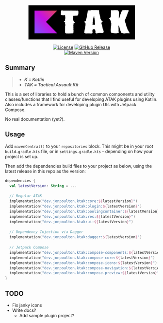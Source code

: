 <p align="center">
  <img src="docs/ktak.png" />
</p>

<p align="center">
  <a href="https://opensource.org/licenses/Apache-2.0"><img alt="License" src="https://img.shields.io/badge/License-Apache%202.0-blue.svg"/></a>
  <a href="https://github.com/jonapoul/ktak/releases/latest"><img alt="GitHub Release" src="https://img.shields.io/github/v/release/jonapoul/ktak?label=Release"/></a> <br>
  <a href="https://github.com/jonapoul/ktak/releases/latest"><img alt="Maven Version" src="https://img.shields.io/maven-central/v/dev.jonpoulton.ktak/core?label=Maven%20Central"/></a> <br>
</p>

## Summary

> - ***K = Kotlin***
> - ***TAK = Tactical Assault Kit***

This is a set of libraries to hold a bunch of common components and utility classes/functions that I find useful for developing ATAK plugins using Kotlin. Also includes a framework for developing plugin UIs with Jetpack Compose.

No real documentation (yet?).

## Usage

Add `mavenCentral()` to your `repositories` block. This might be in your root `build.gradle.kts` file, or in `settings.gradle.kts` - depending on how your project is set up.

Then add the dependencies build files to your project as below, using the latest release in this repo as the version:

```kotlin
dependencies {
  val latestVersion: String = ...

  // Regular ATAK
  implementation("dev.jonpoulton.ktak:core:${latestVersion}")
  implementation("dev.jonpoulton.ktak:plugin:${latestVersion}")
  implementation("dev.jonpoulton.ktak:poolingcontainer:${latestVersion}")
  implementation("dev.jonpoulton.ktak:res:${latestVersion}")
  implementation("dev.jonpoulton.ktak:ui:${latestVersion}")

  // Dependency Injection via Dagger
  implementation("dev.jonpoulton.ktak:dagger:${latestVersion}")

  // Jetpack Compose
  implementation("dev.jonpoulton.ktak:compose-components:${latestVersion}")
  implementation("dev.jonpoulton.ktak:compose-core:${latestVersion}")
  implementation("dev.jonpoulton.ktak:compose-icons:${latestVersion}")
  implementation("dev.jonpoulton.ktak:compose-navigation:${latestVersion}")
  implementation("dev.jonpoulton.ktak:compose-preview:${latestVersion}")
}
```

## TODO
- Fix janky icons
- Write docs?
  - Add sample plugin project?
